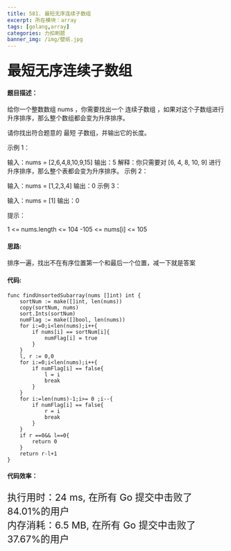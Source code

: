 ```yaml
---
title: 581. 最短无序连续子数组
excerpt: 所在模块：array
tags: [golang,array]
categories: 力扣刷题
banner_img: /img/壁纸.jpg
---
```


### <font size=6px>最短无序连续子数组</font>

#### 题目描述：

给你一个整数数组 nums ，你需要找出一个 连续子数组 ，如果对这个子数组进行升序排序，那么整个数组都会变为升序排序。

请你找出符合题意的 最短 子数组，并输出它的长度。

 

示例 1：

输入：nums = [2,6,4,8,10,9,15]
输出：5
解释：你只需要对 [6, 4, 8, 10, 9] 进行升序排序，那么整个表都会变为升序排序。
示例 2：

输入：nums = [1,2,3,4]
输出：0
示例 3：

输入：nums = [1]
输出：0


提示：

1 <= nums.length <= 104
-105 <= nums[i] <= 105

#### 思路:

排序一遍，找出不在有序位置第一个和最后一个位置，减一下就是答案

#### 代码:

```golang
func findUnsortedSubarray(nums []int) int {
    sortNum := make([]int, len(nums))
    copy(sortNum, nums)
    sort.Ints(sortNum)
    numFlag := make([]bool, len(nums))
    for i:=0;i<len(nums);i++{
        if nums[i] == sortNum[i]{
            numFlag[i] = true
        }
    }
    l, r := 0,0
    for i:=0;i<len(nums);i++{
        if numFlag[i] == false{
            l = i
            break
        }
    }
    for i:=len(nums)-1;i>= 0 ;i--{
        if numFlag[i] == false{
            r = i
            break
        }
    }
    if r ==0&& l==0{
        return 0
    }
    return r-l+1
}
```

#### 代码效率：

<p class="note note-primary"; style="font-size:22px">
   执行用时：24 ms, 在所有 Go 提交中击败了84.01%的用户<br>
   内存消耗：6.5 MB, 在所有 Go 提交中击败了37.67%的用户
</p>

